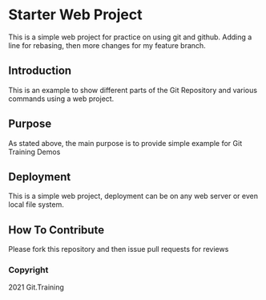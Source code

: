# Starter Web Project

This is a simple web project for practice on using git and github. 
Adding a line for rebasing, then more changes for my feature branch.

## Introduction

This is an example to show different parts of the Git Repository and various commands using a web project.

## Purpose

As stated above, the main purpose is to provide simple example for Git Training Demos

## Deployment

This is a simple web project, deployment can be on any web server or even local file system.

## How To Contribute

Please fork this repository and then issue pull requests for reviews


### Copyright

2021 Git.Training
